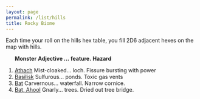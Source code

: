 ```yaml
---
layout: page
permalink: /list/hills
title: Rocky Biome
---
```


Each time your roll on the hills hex table, you fill 2D6 adjacent hexes on the map with hills.
<br>

&nbsp; &nbsp; &nbsp; <span class="a">**Monster**</span> <span class="bb">**Adjective ...**</span> <span class="cc">**feature.**</span> **Hazard**

1. <span class="a">[Athach](/monsters/athach)</span> <span class="b">Mist-cloaked...</span>  <span class="c">loch.</span> <span class="d">Fissure bursting with power</span>
1. <span class="a">[Basilisk](/monsters/basilisk)</span> <span class="b">Sulfurous...</span>  <span class="c">ponds.</span> <span class="d">Toxic gas vents</span>
1. <span class="a">[Bat](/monsters/bat)</span> <span class="b">Carvernous...</span>  <span class="c">waterfall.</span> <span class="d">Narrow cornice.</span>
1. <span class="a">[Bat, Ahool](/monsters/bat-ahool)</span> <span class="b">Gnarly...</span>  <span class="c">trees.</span> <span class="d">Dried out tree bridge.</span>
